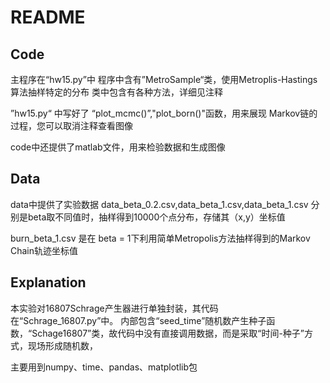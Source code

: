 # README

## Code

主程序在“hw15.py”中
程序中含有”MetroSample“类，使用Metroplis-Hastings 算法抽样特定的分布
类中包含有各种方法，详细见注释

”hw15.py“ 中写好了 “plot_mcmc()”,"plot_born()"函数，用来展现 Markov链的过程，您可以取消注释查看图像

code中还提供了matlab文件，用来检验数据和生成图像

## Data

data中提供了实验数据
data_beta_0.2.csv,data_beta_1.csv,data_beta_1.csv 分别是beta取不同值时，抽样得到10000个点分布，存储其（x,y）坐标值

burn_beta_1.csv 是在 beta = 1下利用简单Metropolis方法抽样得到的Markov Chain轨迹坐标值

## Explanation

本实验对16807Schrage产生器进行单独封装，其代码在“Schrage_16807.py”中。
内部包含“seed_time”随机数产生种子函数，“Schage16807”类，故代码中没有直接调用数据，而是采取“时间-种子”方式，现场形成随机数，

主要用到numpy、time、pandas、matplotlib包



